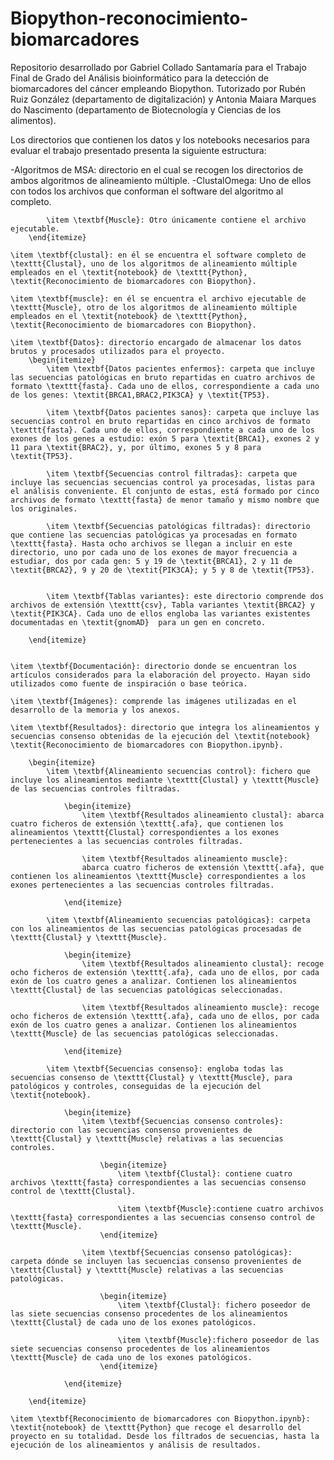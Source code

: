 # Biopython-reconocimiento-biomarcadores

Repositorio desarrollado por Gabriel Collado Santamaría para el Trabajo Final de Grado del Análisis bioinformático para la detección de biomarcadores del cáncer empleando Biopython. 
Tutorizado por Rubén Ruiz González (departamento de digitalización) y Antonia Maiara Marques do Nascimento (departamento de Biotecnología y Ciencias de los alimentos).

Los directorios que contienen los datos y los notebooks necesarios para evaluar el trabajo presentado presenta la siguiente estructura:

  -Algoritmos de MSA: directorio en el cual se recogen los directorios de ambos algoritmos de alineamiento múltiple. 
      -ClustalOmega: Uno de ellos con todos los archivos que conforman el software del algoritmo al completo.
            
            \item \textbf{Muscle}: Otro únicamente contiene el archivo ejecutable.
        \end{itemize}
    
    \item \textbf{clustal}: en él se encuentra el software completo de \texttt{Clustal}, uno de los algoritmos de alineamiento múltiple empleados en el \textit{notebook} de \texttt{Python}, \textit{Reconocimiento de biomarcadores con Biopython}.
    
    \item \textbf{muscle}: en él se encuentra el archivo ejecutable de \texttt{Muscle}, otro de los algoritmos de alineamiento múltiple empleados en el \textit{notebook} de \texttt{Python}, \textit{Reconocimiento de biomarcadores con Biopython}.
    
    \item \textbf{Datos}: directorio encargado de almacenar los datos brutos y procesados utilizados para el proyecto.
        \begin{itemize}
            \item \textbf{Datos pacientes enfermos}: carpeta que incluye las secuencias patológicas en bruto repartidas en cuatro archivos de formato \texttt{fasta}. Cada uno de ellos, correspondiente a cada uno de los genes: \textit{BRCA1,BRAC2,PIK3CA} y \textit{TP53}.
            
            \item \textbf{Datos pacientes sanos}: carpeta que incluye las secuencias control en bruto repartidas en cinco archivos de formato \texttt{fasta}. Cada uno de ellos, correspondiente a cada uno de los exones de los genes a estudio: exón 5 para \textit{BRCA1}, exones 2 y 11 para \textit{BRAC2}, y, por último, exones 5 y 8 para \textit{TP53}.
            
            \item \textbf{Secuencias control filtradas}: carpeta que incluye las secuencias secuencias control ya procesadas, listas para el análisis conveniente. El conjunto de estas, está formado por cinco archivos de formato \texttt{fasta} de menor tamaño y mismo nombre que los originales.
            
            \item \textbf{Secuencias patológicas filtradas}: directorio que contiene las secuencias patológicas ya procesadas en formato \texttt{fasta}. Hasta ocho archivos se llegan a incluir en este directorio, uno por cada uno de los exones de mayor frecuencia a estudiar, dos por cada gen: 5 y 19 de \textit{BRCA1}, 2 y 11 de \textit{BRCA2}, 9 y 20 de \textit{PIK3CA}; y 5 y 8 de \textit{TP53}.

            
            \item \textbf{Tablas variantes}: este directorio comprende dos archivos de extensión \texttt{csv}, Tabla variantes \textit{BRCA2} y \textit{PIK3CA}. Cada uno de ellos engloba las variantes existentes documentadas en \textit{gnomAD}  para un gen en concreto.
            
        \end{itemize}
    
    
    \item \textbf{Documentación}: directorio donde se encuentran los artículos considerados para la elaboración del proyecto. Hayan sido utilizados como fuente de inspiración o base teórica.
    
    \item \textbf{Imágenes}: comprende las imágenes utilizadas en el desarrollo de la memoria y los anexos.
    
    \item \textbf{Resultados}: directorio que integra los alineamientos y secuencias consenso obtenidas de la ejecución del \textit{notebook} \textit{Reconocimiento de biomarcadores con Biopython.ipynb}.
    
        \begin{itemize}
            \item \textbf{Alineamiento secuencias control}: fichero que incluye los alineamientos mediante \texttt{Clustal} y \texttt{Muscle} de las secuencias controles filtradas.
            
                \begin{itemize}
                    \item \textbf{Resultados alineamiento clustal}: abarca cuatro ficheros de extensión \texttt{.afa}, que contienen los alineamientos \texttt{Clustal} correspondientes a los exones pertenecientes a las secuencias controles filtradas.
                    
                    \item \textbf{Resultados alineamiento muscle}:
                    abarca cuatro ficheros de extensión \texttt{.afa}, que contienen los alineamientos \texttt{Muscle} correspondientes a los exones pertenecientes a las secuencias controles filtradas.
                    
                \end{itemize}
                
            \item \textbf{Alineamiento secuencias patológicas}: carpeta con los alineamientos de las secuencias patológicas procesadas de \texttt{Clustal} y \texttt{Muscle}.
            
                \begin{itemize}
                    \item \textbf{Resultados alineamiento clustal}: recoge ocho ficheros de extensión \texttt{.afa}, cada uno de ellos, por cada exón de los cuatro genes a analizar. Contienen los alineamientos \texttt{Clustal} de las secuencias patológicas seleccionadas.
                    
                    \item \textbf{Resultados alineamiento muscle}: recoge ocho ficheros de extensión \texttt{.afa}, cada uno de ellos, por cada exón de los cuatro genes a analizar. Contienen los alineamientos \texttt{Muscle} de las secuencias patológicas seleccionadas.
                    
                \end{itemize}
                
            \item \textbf{Secuencias consenso}: engloba todas las secuencias consenso de \texttt{Clustal} y \texttt{Muscle}, para patológicos y controles, conseguidas de la ejecución del \textit{notebook}.
            
                \begin{itemize}
                    \item \textbf{Secuencias consenso controles}: directorio con las secuencias consenso provenientes de \texttt{Clustal} y \texttt{Muscle} relativas a las secuencias controles.
                    
                        \begin{itemize}
                            \item \textbf{Clustal}: contiene cuatro archivos \texttt{fasta} correspondientes a las secuencias consenso control de \texttt{Clustal}.
                            
                            \item \textbf{Muscle}:contiene cuatro archivos \texttt{fasta} correspondientes a las secuencias consenso control de \texttt{Muscle}.
                        \end{itemize}
                        
                    \item \textbf{Secuencias consenso patológicas}: carpeta dónde se incluyen las secuencias consenso provenientes de \texttt{Clustal} y \texttt{Muscle} relativas a las secuencias patológicas.
                    
                        \begin{itemize}
                            \item \textbf{Clustal}: fichero poseedor de las siete secuencias consenso procedentes de los alineamientos \texttt{Clustal} de cada uno de los exones patológicos.
                            
                            \item \textbf{Muscle}:fichero poseedor de las siete secuencias consenso procedentes de los alineamientos \texttt{Muscle} de cada uno de los exones patológicos.
                        \end{itemize}
                        
                \end{itemize}
                
        \end{itemize}
    
    \item \textbf{Reconocimiento de biomarcadores con Biopython.ipynb}: \textit{notebook} de \texttt{Python} que recoge el desarrollo del proyecto en su totalidad. Desde los filtrados de secuencias, hasta la ejecución de los alineamientos y análisis de resultados.
